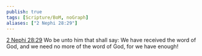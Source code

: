 ```yaml
---
publish: true
tags: [Scripture/BoM, noGraph]
aliases: ["2 Nephi 28:29"]
---
```

[2 Nephi 28:29](https://churchofjesuschrist.org/study/scriptures/bofm/2-ne/28?lang=eng&id=p29#p29) Wo be unto him that shall say: We have received the word of God, and we need no more of the word of God, for we have enough!
